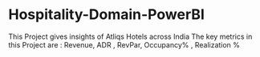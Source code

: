 # Hospitality-Domain-PowerBI
This Project gives insights of Atliqs Hotels across India
The key metrics in this Project are : Revenue, ADR , RevPar, Occupancy% , Realization %




